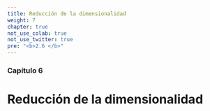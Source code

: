 ```yaml
---
title: Reducción de la dimensionalidad
weight: 7
chapter: true
not_use_colab: true
not_use_twitter: true
pre: "<b>2.6 </b>"
---
```


### Capítulo 6

# Reducción de la dimensionalidad